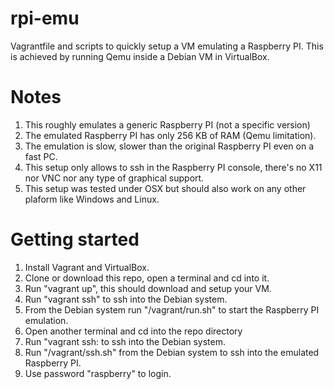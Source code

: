 # rpi-emu
Vagrantfile and scripts to quickly setup a VM emulating a Raspberry PI.
This is achieved by running Qemu inside a Debian VM in VirtualBox.

# Notes
1. This roughly emulates a generic Raspberry PI (not a specific version)
2. The emulated Raspberry PI has only 256 KB of RAM (Qemu limitation).
3. The emulation is slow, slower than the original Raspberry PI even on a fast PC.
4. This setup only allows to ssh in the Raspberry PI console, there's no X11 nor VNC nor any type of graphical support.
5. This setup was tested under OSX but should also work on any other plaform like Windows and Linux.

# Getting started
1. Install Vagrant and VirtualBox.
2. Clone or download this repo, open a terminal and cd into it.
3. Run "vagrant up", this should download and setup your VM.
4. Run "vagrant ssh" to ssh into the Debian system.
5. From the Debian system run "/vagrant/run.sh" to start the Raspberry PI emulation.
6. Open another terminal and cd into the repo directory
7. Run "vagrant ssh: to ssh into the Debian system.
8. Run "/vagrant/ssh.sh" from the Debian system to ssh into the emulated Raspberry PI.
9. Use password "raspberry" to login.

